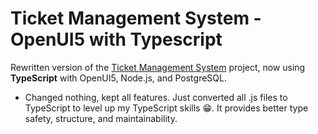 # Ticket Management System - OpenUI5 with Typescript

Rewritten version of the [Ticket Management System](https://github.com/alikapllan/Ticket-Management-System-openui5) project, now using **TypeScript** with OpenUI5, Node.js, and PostgreSQL.

- Changed nothing, kept all features. Just converted all .js files to TypeScript to level up my TypeScript skills 😁. It provides better type safety, structure, and maintainability.
